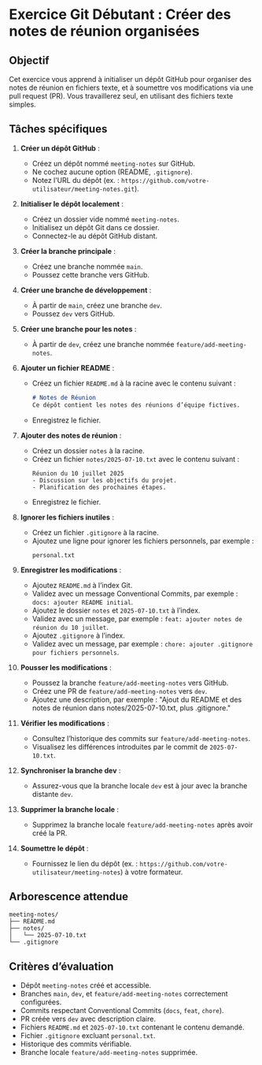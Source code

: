 # Exercice Git Débutant : Créer des notes de réunion organisées

## Objectif
Cet exercice vous apprend à initialiser un dépôt GitHub pour organiser des notes de réunion en fichiers texte, et à soumettre vos modifications via une pull request (PR). Vous travaillerez seul, en utilisant des fichiers texte simples.

## Tâches spécifiques
1. **Créer un dépôt GitHub** :
   - Créez un dépôt nommé `meeting-notes` sur GitHub.
   - Ne cochez aucune option (README, `.gitignore`).
   - Notez l’URL du dépôt (ex. : `https://github.com/votre-utilisateur/meeting-notes.git`).

2. **Initialiser le dépôt localement** :
   - Créez un dossier vide nommé `meeting-notes`.
   - Initialisez un dépôt Git dans ce dossier.
   - Connectez-le au dépôt GitHub distant.

3. **Créer la branche principale** :
   - Créez une branche nommée `main`.
   - Poussez cette branche vers GitHub.

4. **Créer une branche de développement** :
   - À partir de `main`, créez une branche `dev`.
   - Poussez `dev` vers GitHub.

5. **Créer une branche pour les notes** :
   - À partir de `dev`, créez une branche nommée `feature/add-meeting-notes`.

6. **Ajouter un fichier README** :
   - Créez un fichier `README.md` à la racine avec le contenu suivant :
     ```markdown
     # Notes de Réunion
     Ce dépôt contient les notes des réunions d’équipe fictives.
     ```
   - Enregistrez le fichier.

7. **Ajouter des notes de réunion** :
   - Créez un dossier `notes` à la racine.
   - Créez un fichier `notes/2025-07-10.txt` avec le contenu suivant :
     ```
     Réunion du 10 juillet 2025
     - Discussion sur les objectifs du projet.
     - Planification des prochaines étapes.
     ```
   - Enregistrez le fichier.

8. **Ignorer les fichiers inutiles** :
   - Créez un fichier `.gitignore` à la racine.
   - Ajoutez une ligne pour ignorer les fichiers personnels, par exemple :
     ```
     personal.txt
     ```

9. **Enregistrer les modifications** :
   - Ajoutez `README.md` à l’index Git.
   - Validez avec un message Conventional Commits, par exemple : `docs: ajouter README initial`.
   - Ajoutez le dossier `notes` et `2025-07-10.txt` à l’index.
   - Validez avec un message, par exemple : `feat: ajouter notes de réunion du 10 juillet`.
   - Ajoutez `.gitignore` à l’index.
   - Validez avec un message, par exemple : `chore: ajouter .gitignore pour fichiers personnels`.

10. **Pousser les modifications** :
    - Poussez la branche `feature/add-meeting-notes` vers GitHub.
    - Créez une PR de `feature/add-meeting-notes` vers `dev`.
    - Ajoutez une description, par exemple : "Ajout du README et des notes de réunion dans notes/2025-07-10.txt, plus .gitignore."

11. **Vérifier les modifications** :
    - Consultez l’historique des commits sur `feature/add-meeting-notes`.
    - Visualisez les différences introduites par le commit de `2025-07-10.txt`.

12. **Synchroniser la branche dev** :
    - Assurez-vous que la branche locale `dev` est à jour avec la branche distante `dev`.

13. **Supprimer la branche locale** :
    - Supprimez la branche locale `feature/add-meeting-notes` après avoir créé la PR.

14. **Soumettre le dépôt** :
    - Fournissez le lien du dépôt (ex. : `https://github.com/votre-utilisateur/meeting-notes`) à votre formateur.

## Arborescence attendue
```
meeting-notes/
├── README.md
├── notes/
│   └── 2025-07-10.txt
└── .gitignore
```

## Critères d’évaluation
- Dépôt `meeting-notes` créé et accessible.
- Branches `main`, `dev`, et `feature/add-meeting-notes` correctement configurées.
- Commits respectant Conventional Commits (`docs`, `feat`, `chore`).
- PR créée vers `dev` avec description claire.
- Fichiers `README.md` et `2025-07-10.txt` contenant le contenu demandé.
- Fichier `.gitignore` excluant `personal.txt`.
- Historique des commits vérifiable.
- Branche locale `feature/add-meeting-notes` supprimée.